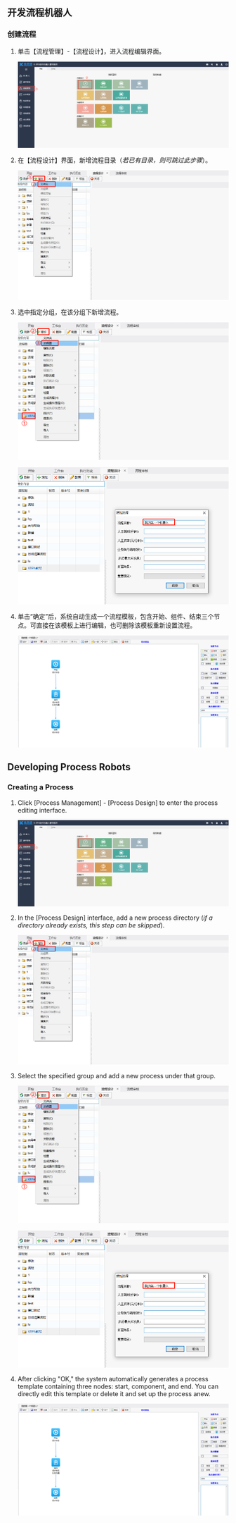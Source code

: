 ## 开发流程机器人

### 创建流程<span id ="创建流程"></span>

1. 单击【流程管理】-【流程设计】，进入流程编辑界面。

   ![image-20230530101413109](Creat.assets/image-20230530101413109.png)

2. 在【流程设计】界面，新增流程目录（*若已有目录，则可跳过此步骤*）。

   ![image-20230601150243008](Creat.assets/image-20230601150243008.png)

3. 选中指定分组，在该分组下新增流程。

   ![image-20230601150351154](Creat.assets/image-20230601150351154.png)

   ![image-20230601150441564](Creat.assets/image-20230601150441564.png)

4. 单击“确定”后，系统自动生成一个流程模板，包含开始、组件、结束三个节点。可直接在该模板上进行编辑，也可删除该模板重新设置流程。

   ![image-20230804145945692](Creat.assets/image-20230804145945692.png)


## Developing Process Robots

### Creating a Process <span id="creating-process"></span>

1. Click [Process Management] - [Process Design] to enter the process editing interface.

   ![image-20230530101413109](Creat.assets/image-20230530101413109.png)

2. In the [Process Design] interface, add a new process directory (*if a directory already exists, this step can be skipped*).

   ![image-20230601150243008](Creat.assets/image-20230601150243008.png)

3. Select the specified group and add a new process under that group.

   ![image-20230601150351154](Creat.assets/image-20230601150351154.png)

   ![image-20230601150441564](Creat.assets/image-20230601150441564.png)

4. After clicking "OK," the system automatically generates a process template containing three nodes: start, component, and end. You can directly edit this template or delete it and set up the process anew.

   ![image-20230804145945692](Creat.assets/image-20230804145945692.png)
